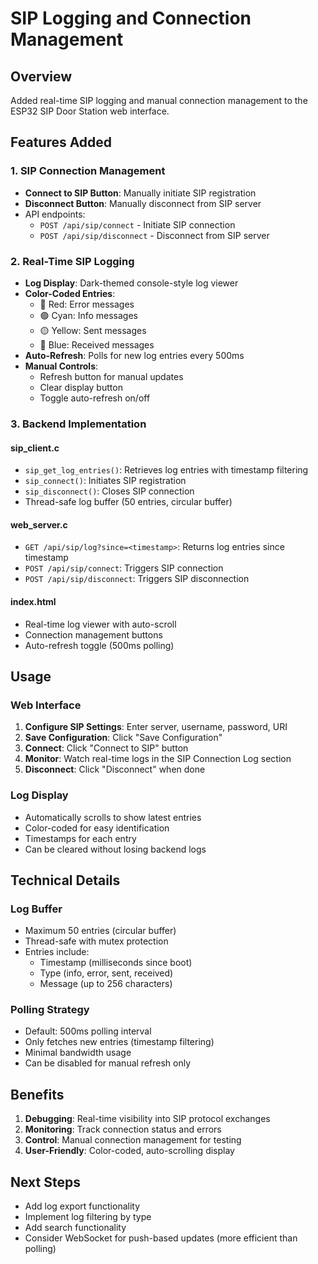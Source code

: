 # SIP Logging and Connection Management

## Overview
Added real-time SIP logging and manual connection management to the ESP32 SIP Door Station web interface.

## Features Added

### 1. SIP Connection Management
- **Connect to SIP Button**: Manually initiate SIP registration
- **Disconnect Button**: Manually disconnect from SIP server
- API endpoints:
  - `POST /api/sip/connect` - Initiate SIP connection
  - `POST /api/sip/disconnect` - Disconnect from SIP server

### 2. Real-Time SIP Logging
- **Log Display**: Dark-themed console-style log viewer
- **Color-Coded Entries**:
  - 🔴 Red: Error messages
  - 🟢 Cyan: Info messages
  - 🟡 Yellow: Sent messages
  - 🔵 Blue: Received messages
- **Auto-Refresh**: Polls for new log entries every 500ms
- **Manual Controls**:
  - Refresh button for manual updates
  - Clear display button
  - Toggle auto-refresh on/off

### 3. Backend Implementation

#### sip_client.c
- `sip_get_log_entries()`: Retrieves log entries with timestamp filtering
- `sip_connect()`: Initiates SIP registration
- `sip_disconnect()`: Closes SIP connection
- Thread-safe log buffer (50 entries, circular buffer)

#### web_server.c
- `GET /api/sip/log?since=<timestamp>`: Returns log entries since timestamp
- `POST /api/sip/connect`: Triggers SIP connection
- `POST /api/sip/disconnect`: Triggers SIP disconnection

#### index.html
- Real-time log viewer with auto-scroll
- Connection management buttons
- Auto-refresh toggle (500ms polling)

## Usage

### Web Interface
1. **Configure SIP Settings**: Enter server, username, password, URI
2. **Save Configuration**: Click "Save Configuration"
3. **Connect**: Click "Connect to SIP" button
4. **Monitor**: Watch real-time logs in the SIP Connection Log section
5. **Disconnect**: Click "Disconnect" when done

### Log Display
- Automatically scrolls to show latest entries
- Color-coded for easy identification
- Timestamps for each entry
- Can be cleared without losing backend logs

## Technical Details

### Log Buffer
- Maximum 50 entries (circular buffer)
- Thread-safe with mutex protection
- Entries include:
  - Timestamp (milliseconds since boot)
  - Type (info, error, sent, received)
  - Message (up to 256 characters)

### Polling Strategy
- Default: 500ms polling interval
- Only fetches new entries (timestamp filtering)
- Minimal bandwidth usage
- Can be disabled for manual refresh only

## Benefits
1. **Debugging**: Real-time visibility into SIP protocol exchanges
2. **Monitoring**: Track connection status and errors
3. **Control**: Manual connection management for testing
4. **User-Friendly**: Color-coded, auto-scrolling display

## Next Steps
- Add log export functionality
- Implement log filtering by type
- Add search functionality
- Consider WebSocket for push-based updates (more efficient than polling)
